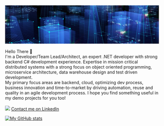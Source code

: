 ![Header image](https://github.com/matjazbravc/matjazbravc/blob/main/profile_background.jpg?raw=true)

Hello There 👋
<br />
I'm a Developer/Team Lead/Architect, an expert .NET developer with strong  backend C# development experience. Expertise in mission critical distributed systems with a strong focus on object oriented programming, microservice architecture, data warehouse design and test driven development.
<br />
My primary focus areas are backend, cloud, optimizing dev process, business innovation and time-to-market by driving automation, reuse and quality in an agile development process. I hope you find something useful in my demo projects for you too!
<br />
<br />
[<img src="https://static.licdn.com/scds/common/u/img/webpromo/btn_in_20x15.png">](https://www.linkedin.com/in/matjazbravc/)
[Contact me on LinkedIn](https://www.linkedin.com/in/matjazbravc/)

[![My GitHub stats](https://github-readme-stats.vercel.app/api?username=matjazbravc&show_icons=true&theme=dark)](https://github.com/anuraghazra/github-readme-stats)
